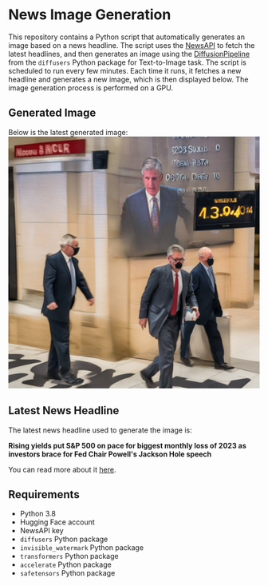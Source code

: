 # News Image Generation
This repository contains a Python script that automatically generates an image based on a news headline. The script uses the [NewsAPI](https://newsapi.org/) to fetch the latest headlines, and then generates an image using the [DiffusionPipeline](https://github.com/huggingface/diffusers) from the `diffusers` Python package for Text-to-Image task.
The script is scheduled to run every few minutes. Each time it runs, it fetches a new headline and generates a new image, which is then displayed below. The image generation process is performed on a GPU.

## Generated Image
Below is the latest generated image:
![Generated Image](image.png)

## Latest News Headline
The latest news headline used to generate the image is:

**Rising yields put S&P 500 on pace for biggest monthly loss of 2023 as investors brace for Fed Chair Powell's Jackson Hole speech**

You can read more about it [here](https://www.marketwatch.com/story/rising-yields-put-s-p-500-on-pace-for-biggest-monthly-loss-of-2023-as-investors-brace-for-fed-chair-powells-jackson-hole-speech-f620b5a2).

## Requirements
- Python 3.8
- Hugging Face account
- NewsAPI key
- `diffusers` Python package
- `invisible_watermark` Python package
- `transformers` Python package
- `accelerate` Python package
- `safetensors` Python package
